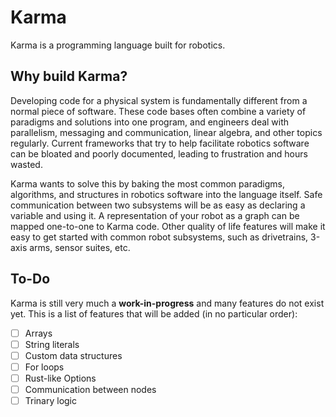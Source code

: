 # Karma

Karma is a programming language built for robotics.

## Why build Karma?

Developing code for a physical system is fundamentally different from a normal piece of software. These code bases often combine a variety of paradigms and solutions into one program, and engineers deal with parallelism, messaging and communication, linear algebra, and other topics regularly. Current frameworks that try to help facilitate robotics software can be bloated and poorly documented, leading to frustration and hours wasted.

Karma wants to solve this by baking the most common paradigms, algorithms, and structures in robotics software into the language itself. Safe communication between two subsystems will be as easy as declaring a variable and using it. A representation of your robot as a graph can be mapped one-to-one to Karma code. Other quality of life features will make it easy to get started with common robot subsystems, such as drivetrains, 3-axis arms, sensor suites, etc.

## To-Do

Karma is still very much a **work-in-progress** and many features do not exist yet. This is a list of features that will be added (in no particular order):

- [ ] Arrays
- [ ] String literals
- [ ] Custom data structures
- [ ] For loops
- [ ] Rust-like Options
- [ ] Communication between nodes
- [ ] Trinary logic